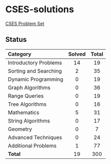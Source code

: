 # CSES-solutions
[CSES Problem Set](https://cses.fi/problemset/list/)


## Status

| Category | Solved | Total |
|:----|:---:|:---:|
| Introductory Problems |  14 |  19 |
| Sorting and Searching |   2 |  35 |
| Dynamic Programming   |   0 |  19 |
| Graph Algorithms      |   0 |  36 |
| Range Queries         |   0 |  19 |
| Tree Algorithms       |   0 |  16 |
| Mathematics           |   5 |  31 |
| String Algorithms     |   0 |  17 |
| Geometry              |   0 |   7 |
| Advanced Techniques   |   0 |  24 |
| Additional Problems   |   1 |  77 |
| **Total**             |  19 | 300 |

